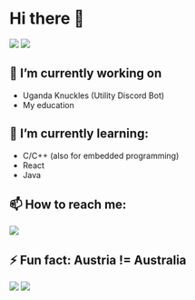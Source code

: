 # Hi there 👋

![](https://shields.io/github/stars/sudo200?affiliations=OWNER%2CCOLLABORATOR&style=flat-square)
![](https://shields.io/github/followers/sudo200?label=followers&style=flat-square)

## 🔭 I’m currently working on
- Uganda Knuckles (Utility Discord Bot)
- My education

## 🌱 I’m currently learning:
- C/C++ (also for embedded programming)
- React
- Java

## 📫 How to reach me: 
![](https://img.shields.io/static/v1?label=Discord&message=sudo200%234144&color=%235865F2&style=flat-square)

## ⚡ Fun fact: Austria != Australia

![](https://github-readme-stats.vercel.app/api/top-langs?username=sudo200&theme=dracula&count_private=true&show_icons=true&border_color=FF6E96)
![](https://github-readme-stats.vercel.app/api?username=sudo200&theme=dracula&count_private=true&show_icons=true&border_color=FF6E96)
